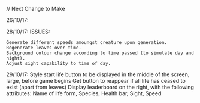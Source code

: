 // Next Change to Make

26/10/17: 
    <!-- When herbie dies, slowly decay instead of disapper. (Completed 27/10/17) -->

28/10/17:
    <!-- Create generic die function. (Completed 29/10/17) -->
    <!-- Create generic decay function. (Completed 29/10/17) -->
        ISSUES:
        <!-- (I001): Above 2 functions fail with more than one of each species (causing crash) (29/10/17) -->
        <!-- (I002): While lifeform decays, all of same species (under index of the decaying) freeze and resume                     movement once the decaying is removed. (29/10/17) -->

    Generate different speeds amoungst creature upon generation.
    Regenerate leaves over time.
    Background colour change according to time passed (to simulate day and night).
    Adjust sight capability to time of day.

29/10/17:
    Style start life button to be displayed in the middle of the screen, large, before game begins
    Get button to reappear if all life has ceased to exist (apart from leaves)
    Display leaderboard on the right, with the following attributes:
        Name of life form,
        Species,
        Health bar,
        Sight,
        Speed